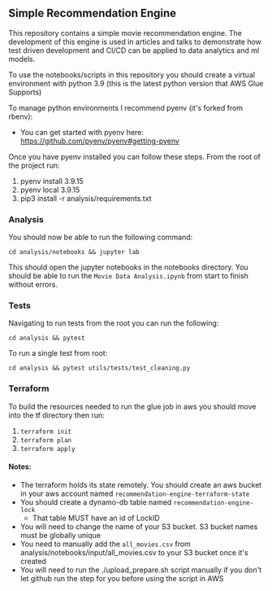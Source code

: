 ## Simple Recommendation Engine

This repository contains a simple movie recommendation engine. 
The development of this engine is used in articles and talks to demonstrate how 
test driven development and CI/CD can be applied to data analytics and ml models.

To use the notebooks/scripts in this repository you should create a virtual environment with python 3.9 
(this is the latest python version that AWS Glue Supports)

To manage python environments I recommend pyenv (it's forked from rbenv):
- You can get started with pyenv here: https://github.com/pyenv/pyenv#getting-pyenv

Once you have pyenv installed you can follow these steps. From the root of the project run:

1. pyenv install 3.9.15
2. pyenv local 3.9.15
3. pip3 install -r analysis/requirements.txt

### Analysis

You should now be able to run the following command:

`cd analysis/notebooks && jupyter lab`

This should open the jupyter notebooks in the notebooks directory.  You should be able to run the 
`Movie Data Analysis.ipynb` from start to finish without errors.

### Tests

Navigating to run tests from the root you can run the following:

`cd analysis && pytest`

To run a single test from root:

`cd analysis && pytest utils/tests/test_cleaning.py`


### Terraform

To build the resources needed to run the glue job in aws you should move into the tf directory then run:

1. `terraform init`
2. `terraform plan`
3. `terraform apply`

#### Notes:

- The terraform holds its state remotely. You should create an aws bucket in your aws account named `recommendation-engine-terraform-state`
- You should create a dynamo-db table named `recommendation-engine-lock`
  - That table MUST have an id of LockID
- You will need to change the name of your S3 bucket. S3 bucket names must be globally unique
- You need to manually add the `all_movies.csv` from analysis/notebooks/input/all_movies.csv to your S3 bucket once it's created
- You will need to run the ./upload_prepare.sh script manually if you don't let github run the step for you before using the script in AWS